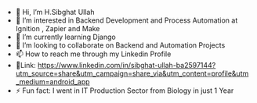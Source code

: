 - 👋 Hi, I’m H.Sibghat Ullah
- 👀 I’m interested in Backend Development and Process Automation at Ignition , Zapier and Make
- 🌱 I’m currently learning Django 
- 💞️ I’m looking to collaborate on Backend and Automation Projects
- 📫 How to reach me through my Linkedin Profile
- 🔗Link: https://www.linkedin.com/in/sibghat-ullah-ba2597144?utm_source=share&utm_campaign=share_via&utm_content=profile&utm_medium=android_app 
- ⚡ Fun fact: I went in IT Production Sector from Biology in just 1 Year

<!---
DrJamali/DrJamali is a ✨ special ✨ repository because its `README.md` (this file) appears on your GitHub profile.
You can click the Preview link to take a look at your changes.
--->

